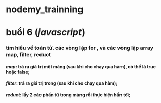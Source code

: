 # nodemy_trainning
# buổi 6 (*javascript*)
### tìm hiểu về toán tử. các vòng lặp **for** , và các vòng lặp array **map**, **filter**, **reduct**
#### *map*: trả ra giá trị một mảng (sau khi cho chạy qua hàm), có thể là true hoặc false;
#### *filter*: trả ra giá trị trong (sau khi cho chạy qua hàm);
#### *reduct*: lấy 2 các phần tử trong mảng rồi thực hiện hần tới; 

